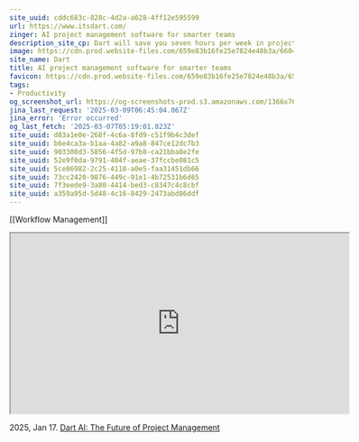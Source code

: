 ```yaml
---
site_uuid: cddc683c-828c-4d2a-a628-4ff12e595599
url: https://www.itsdart.com/
zinger: AI project management software for smarter teams
description_site_cp: Dart will save you seven hours per week in project management overhead
image: https://cdn.prod.website-files.com/659e83b16fe25e7824e48b3a/6604a9ac211a7874356f2514_open%20graph.png
site_name: Dart
title: AI project management software for smarter teams
favicon: https://cdn.prod.website-files.com/659e83b16fe25e7824e48b3a/65ce9b2768c10a8152de1df8_favicon.png
tags:
- Productivity
og_screenshot_url: https://og-screenshots-prod.s3.amazonaws.com/1366x768/80/false/48983fdb2c7f075d88429fd6d99983a6ae6d62a04bf0841d32bf7970e25a6dd7.jpeg
jina_last_request: '2025-03-09T06:45:04.067Z'
jina_error: 'Error occurred'
og_last_fetch: '2025-03-07T05:19:01.823Z'
site_uuid: d83a1e0e-268f-4c6a-8fd9-c51f9b4c3def
site_uuid: b6e4ca3a-b1aa-4a82-a9a8-847ce12dc7b3
site_uuid: 903308d3-5856-4f5d-97b8-ca21bba8e2fe
site_uuid: 52e9f0da-9791-404f-aeae-37fccbe081c5
site_uuid: 5ce86982-2c25-4110-a0e5-faa31451db66
site_uuid: 73cc2420-9876-449c-91e1-4b72531b6d65
site_uuid: 7f3eede9-3a80-4414-bed3-c8347c4c8cbf
site_uuid: a359a95d-5d48-4c16-8429-2473abd86ddf
---
```



[[Workflow Management]]

<iframe src="https://cdn.prod.website-files.com/659e83b16fe25e7824e48b3a/65cc843254ae25b369d5c3c4_Dart_vid_3_Planning-transcode.mp4" width="600" height="320"></iframe>


2025, Jan 17. [Dart AI: The Future of Project Management](https://youtu.be/Lzn9pu__mbY?si=3fg2_gYXHoJN8AbT)

